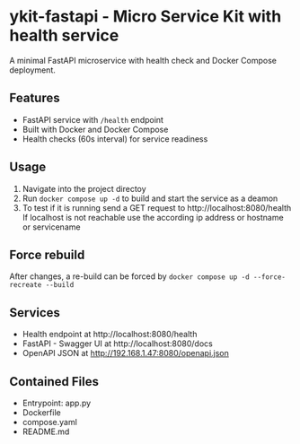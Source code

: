 # ykit-fastapi - Micro Service Kit with health service

A minimal FastAPI microservice with health check and Docker Compose deployment.

## Features
- FastAPI service with `/health` endpoint
- Built with Docker and Docker Compose
- Health checks (60s interval) for service readiness

## Usage
1. Navigate into the project directoy
2. Run `docker compose up -d` to build and start the service as a deamon
3. To test if it is running send a GET request to http://localhost:8080/health If localhost is not reachable use the according ip address or hostname or servicename

## Force rebuild
After changes, a re-build can be forced by `docker compose up -d --force-recreate --build`

## Services
- Health endpoint at http://localhost:8080/health
- FastAPI - Swagger UI at http://localhost:8080/docs
- OpenAPI JSON at http://192.168.1.47:8080/openapi.json

## Contained Files
- Entrypoint: app.py
- Dockerfile
- compose.yaml
- README.md

